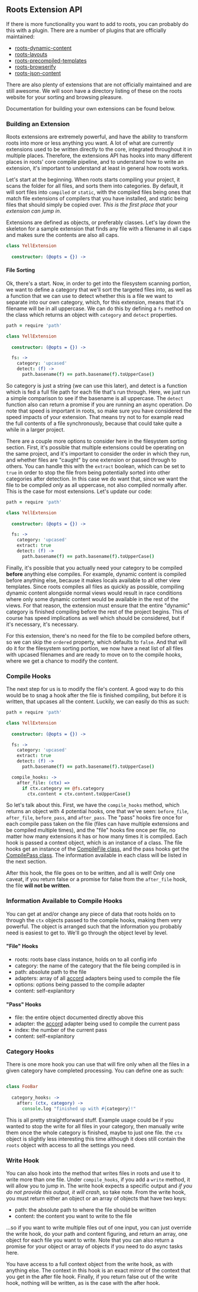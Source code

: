 Roots Extension API
-------------------

If there is more functionality you want to add to roots, you can probably do this with a plugin. There are a number of plugins that are officially maintained:

- [roots-dynamic-content](#)
- [roots-layouts](#)
- [roots-precompiled-templates](#)
- [roots-browserify](#)
- [roots-json-content](#)

There are also plenty of extensions that are not officially maintained and are still awesome. We will soon have a directory listing of these on the roots website for your sorting and browsing pleasure.

Documentation for building your own extensions can be found below.

### Building an Extension

Roots extensions are extremely powerful, and have the ability to transform roots into more or less anything you want. A lot of what are currently extensions used to be written directly to the core, integrated throughout it in multiple places. Therefore, the extensions API has hooks into many different places in roots' core compile pipeline, and to understand how to write an extension, it's important to understand at least in general how roots works.

Let's start at the beginning. When roots starts compiling your project, it scans the folder for all files, and sorts them into categories. By default, it will sort files into `compiled` or `static`, with the compiled files being ones that match file extensions of compilers that you have installed, and static being files that should simply be copied over. _This is the first place that your extension can jump in_.

Extensions are defined as objects, or preferably classes. Let's lay down the skeleton for a sample extension that finds any file with a filename in all caps and makes sure the contents are also all caps.

```coffee
class YellExtension
  
  constructor: (@opts = {}) ->
```

#### File Sorting

Ok, there's a start. Now, in order to get into the filesystem scanning portion, we want to define a category that we'll sort the targeted files into, as well as a function that we can use to detect whether this is a file we want to separate into our own category, which, for this extension, means that it's filename will be in all uppercase. We can do this by defining a `fs` method on the class which returns an object with `category` and `detect` properties.

```coffee
path = require 'path'

class YellExtension
  
  constructor: (@opts = {}) ->

  fs: ->
    category: 'upcased'
    detect: (f) ->
      path.basename(f) == path.basename(f).toUpperCase()
```

So category is just a string (we can use this later), and detect is a function which is fed a full file path for each file that's run through. Here, we just run a simple comparison to see if the basename is all uppercase. The `detect` function also can return a promise if you are running an async operation. Do note that speed is important in roots, so make sure you have considered the speed impacts of your extension. That means try not to for example read the full contents of a file synchronously, because that could take quite a while in a larger project.

There are a couple more options to consider here in the filesystem sorting section. First, it's possible that multiple extensions could be operating on the same project, and it's important to consider the order in which they run, and whether files are "caught" by one extension or passed through to others. You can handle this with the `extract` boolean, which can be set to `true` in order to stop the file from being potentially sorted into other categories after detection. In this case we do want that, since we want the file to be compiled _only_ as all uppercase, not also compiled normally after. This is the case for most extensions. Let's update our code:

```coffee
path = require 'path'

class YellExtension
  
  constructor: (@opts = {}) ->

  fs: ->
    category: 'upcased'
    extract: true
    detect: (f) ->
      path.basename(f) == path.basename(f).toUpperCase()
```

Finally, it's possible that you actually need your category to be compiled **before** anything else compiles. For example, dynamic content is compiled before anything else, because it makes locals available to all other view templates. Since roots compiles all files as quickly as possible, compiling dynamic content alongside normal views would result in race conditions where only some dynamic content would be available in the rest of the views. For that reason, the extension must ensure that the entire "dynamic" category is finished compiling before the rest of the project begins. This of course has speed implications as well which should be considered, but if it's necessary, it's necessary.

For this extension, there's no need for the file to be compiled before others, so we can skip the `ordered` property, which defaults to `false`. And that will do it for the filesystem sorting portion, we now have a neat list of all files with upcased filenames and are ready to move on to the compile hooks, where we get a chance to modify the content.

### Compile Hooks

The next step for us is to modify the file's content. A good way to do this would be to snag a hook after the file is finished compiling, but before it is written, that upcases all the content. Luckily, we can easily do this as such:

```coffee
path = require 'path'

class YellExtension
  
  constructor: (@opts = {}) ->

  fs: ->
    category: 'upcased'
    extract: true
    detect: (f) ->
      path.basename(f) == path.basename(f).toUpperCase()

  compile_hooks: ->
    after_file: (ctx) =>
      if ctx.category == @fs.category
        ctx.content = ctx.content.toUpperCase()
```

So let's talk about this. First, we have the `compile_hooks` method, which returns an object with 4 potential hooks, one that we've seen: `before_file`, `after_file`, `before_pass`, and `after_pass`. The "pass" hooks fire once for each compile pass taken on the file (files can have multiple extensions and be compiled multiple times), and the "file" hooks fire once per file, no matter how many extensions it has or how many times it is compiled. Each hook is passed a context object, which is an instance of a class. The file hooks get an instance of the [CompileFile class](https://github.com/jenius/roots/blob/v3%23extension-api/lib/compiler.coffee#L20), and the pass hooks get the [CompilePass class](https://github.com/jenius/roots/blob/v3%23extension-api/lib/compiler.coffee#L59). The information available in each class will be listed in the next section.

After this hook, the file goes on to be written, and all is well! Only one caveat, if you return false or a promise for false from the `after_file` hook, the file **will not be written**.

### Information Available to Compile Hooks

You can get at and/or change any piece of data that roots holds on to through the `ctx` objects passed to the compile hooks, making them very powerful. The object is arranged such that the information you probably need is easiest to get to. We'll go through the object level by level.

#### "File" Hooks

- roots: roots base class instance, holds on to all config info
- category: the name of the category that the file being compiled is in
- path: absolute path to the file
- adapters: array of all [accord](https://github.com/jenius/accord) adapters being used to compile the file
- options: options being passed to the compile adapter
- content: self-explanitory

#### "Pass" Hooks

- file: the entire object documented directly above this
- adapter: the [accord](https://github.com/jenius/accord) adapter being used to compile the current pass
- index: the number of the current pass
- content: self-explanitory

### Category Hooks

There is one more hook you can use that will fire only when all the files in a given category have completed processing. You can define one as such:

```coffee

class FooBar
  
  category_hooks: ->
    after: (ctx, category) ->
      console.log "finished up with #{category}!"

```

This is all pretty straightforward stuff. Example usage could be if you wanted to stop the write for all files in your category, then manually write them once the whole category is finished, maybe to just one file. the `ctx` object is slightly less interesting this time although it does still contain the `roots` object with access to all the settings you need.

### Write Hook

You can also hook into the method that writes files in roots and use it to write more than one file. Under `compile_hooks`, if you add a `write` method, it will allow you to jump in. The write hook expects a specific output and _if you do not provide this output, it will crash_, so take note. From the write hook, you must return either an object or an array of objects that have two keys:

- path: the absolute path to where the file should be written
- content: the content you want to write to the file

...so if you want to write multiple files out of one input, you can just override the write hook, do your path and content figuring, and return an array, one object for each file you want to write. Note that you can also return a promise for your object or array of objects if you need to do async tasks here.

You have access to a full context object from the write hook, as with anything else. The context in this hook is an exact mirror of the context that you get in the after file hook. Finally, if you return false out of the write hook, nothing will be written, as is the case with the after hook.
